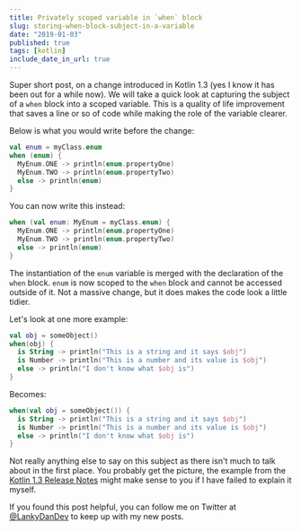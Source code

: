 ```yaml
---
title: Privately scoped variable in `when` block
slug: storing-when-block-subject-in-a-variable
date: "2019-01-03"
published: true
tags: [kotlin]
include_date_in_url: true
---
```


Super short post, on a change introduced in Kotlin 1.3 (yes I know it has been out for a while now). We will take a quick look at capturing the subject of a `when` block into a scoped variable. This is a quality of life improvement that saves a line or so of code while making the role of the variable clearer.

Below is what you would write before the change:

```kotlin
val enum = myClass.enum
when (enum) {
  MyEnum.ONE -> println(enum.propertyOne)
  MyEnum.TWO -> println(enum.propertyTwo)
  else -> println(enum)
}
```

You can now write this instead:

```kotlin
when (val enum: MyEnum = myClass.enum) {
  MyEnum.ONE -> println(enum.propertyOne)
  MyEnum.TWO -> println(enum.propertyTwo)
  else -> println(enum)
}
```

The instantiation of the `enum` variable is merged with the declaration of the `when` block. `enum` is now scoped to the `when` block and cannot be accessed outside of it. Not a massive change, but it does makes the code look a little tidier.

Let's look at one more example:

```kotlin
val obj = someObject()
when(obj) {
  is String -> println("This is a string and it says $obj")
  is Number -> println("This is a number and its value is $obj")
  else -> println("I don't know what $obj is")
}
```

Becomes:

```kotlin
when(val obj = someObject()) {
  is String -> println("This is a string and it says $obj")
  is Number -> println("This is a number and its value is $obj")
  else -> println("I don't know what $obj is")
}
```

Not really anything else to say on this subject as there isn't much to talk about in the first place. You probably get the picture, the example from the [Kotlin 1.3 Release Notes](https://kotlinlang.org/docs/reference/whatsnew13.html#capturing-when-subject-in-a-variable") might make sense to you if I have failed to explain it myself.

If you found this post helpful, you can follow me on Twitter at [@LankyDanDev](https://twitter.com/LankyDanDev) to keep up with my new posts.
